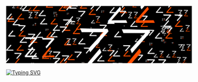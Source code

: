 
<img src="https://github.com/PedroBozzeta/PedroBozzeta/blob/main/public/img/doblezeta-banner.png" alt="Header"  width="1200"/>

<a href="https://git.io/typing-svg" align="center"><img src="https://readme-typing-svg.herokuapp.com?font=Montserrat&weight=800&size=28&duration=3000&pause=1000&color=F7873B&center=true&vCenter=true&width=600&height=100&lines=My+name+is+Pedro+Bozzeta.;And+I'm+a+software+developer.;Let's+build+fun+things!" alt="Typing SVG" /></a>

<!--
**PedroBozzeta/PedroBozzeta** is a ✨ _special_ ✨ repository because its `README.md` (this file) appears on your GitHub profile.

Here are some ideas to get you started:

- 🔭 I’m currently working on ...
- 🌱 I’m currently learning ...
- 👯 I’m looking to collaborate on ...
- 🤔 I’m looking for help with ...
- 💬 Ask me about ...
- 📫 How to reach me: ...
- 😄 Pronouns: ...
- ⚡ Fun fact: ...
-->
